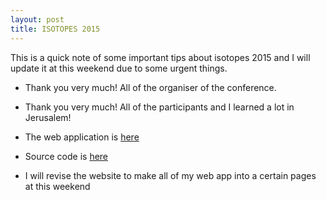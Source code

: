 ```yaml
---
layout: post
title: ISOTOPES 2015
---
```


This is a quick note of some important tips about isotopes 2015 and I will update it at this weekend due to some urgent things.

- Thank you very much! All of the organiser of the conference.

- Thank you very much! All of the participants and I learned a lot in Jerusalem!

- The web application is [here](https://yufree.shinyapps.io/MIRtools/)

- Source code is [here](https://github.com/yufree/MIR)

- I will revise the website to make all of my web app into a certain pages at this weekend
